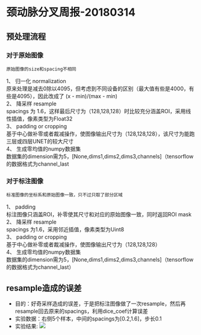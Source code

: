 # 颈动脉分叉周报-20180314
## 预处理流程
### 对于原始图像
	原始图像的size和spacing不相同
1、 归一化 normalization<br>
	原来处理是减去0除以4095，但考虑到不同设备的区别（最大值有些是4000，有些是4095），因此改成了 (x - min)/(max - min)<br>
2、 降采样 resample<br>
    spacings 为 1.6，这样最后尺寸为（128,128,128）时比较充分涵盖ROI，采用线性插值，像素类型为Float32<br>
3、 padding or cropping<br>
	基于中心做补零或者裁减操作，使图像输出尺寸为（128,128,128），该尺寸为能跑三层或四层UNET的较大尺寸<br>
4、 生成零均值的numpy数据集<br>
	数据集的dimension需为5，[None,dims1,dims2,dims3,channels]（tensorflow的数据格式为channel_last<br>

### 对于标注图像
	标准图像的坐标系和原始图像一致，只不过只取了部分区域
1、 padding<br>
    标注图像只涵盖ROI，补零使其尺寸和对应的原始图像一致，同时返回ROI mask<br>
2、 降采样 resample<br>
	spacings 为1.6，采用邻近插值，像素类型为Uint8<br>
3、 padding or cropping<br>
	基于中心做补零或者裁减操作，使图像输出尺寸为（128,128,128）<br>
4、 生成零均值的numpy数据集<br>
	数据集的dimension需为5，[None,dims1,dims2,dims3,channels]（tensorflow的数据格式为channel_last）<br>

## resample造成的误差

* 目的：好奇采样造成的误差，于是把标注图像做了一次resample，然后再resample回去原来的spacings，利用dice_coef计算误差
* 实验数据：右侧5个样本，中间的spacings为[0.2,1.6]，步长0.1
* 实验结果:
 ![](https://github.com/cirweecle/DataScience/blob/master/cta_segmentation_PXY/images/resample_errors.png)
